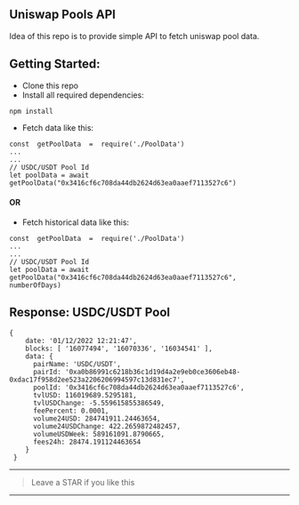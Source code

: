 ## Uniswap Pools API
Idea of this repo is to provide simple API to fetch uniswap pool data.

## Getting Started:
- Clone this repo
- Install all required dependencies:
```
npm install 
```
- Fetch data like this:
```
const  getPoolData  =  require('./PoolData')
...
...
// USDC/USDT Pool Id
let poolData = await getPoolData("0x3416cf6c708da44db2624d63ea0aaef7113527c6")
```
#### OR
- Fetch historical data like this:
```
const  getPoolData  =  require('./PoolData')
...
...
// USDC/USDT Pool Id
let poolData = await getPoolData("0x3416cf6c708da44db2624d63ea0aaef7113527c6", numberOfDays)
```

## Response: USDC/USDT Pool
```
{
    date: '01/12/2022 12:21:47',
    blocks: [ '16077494', '16070336', '16034541' ],
    data: {
      pairName: 'USDC/USDT',
      pairId: '0xa0b86991c6218b36c1d19d4a2e9eb0ce3606eb48-0xdac17f958d2ee523a2206206994597c13d831ec7',
      poolId: '0x3416cf6c708da44db2624d63ea0aaef7113527c6',
      tvlUSD: 116019689.5295181,
      tvlUSDChange: -5.559615855386549,
      feePercent: 0.0001,
      volume24USD: 284741911.24463654,
      volume24USDChange: 422.2659872482457,
      volumeUSDWeek: 589161091.8790665,
      fees24h: 28474.191124463654
    }
 }
```
---
> Leave a STAR if you like this
---
